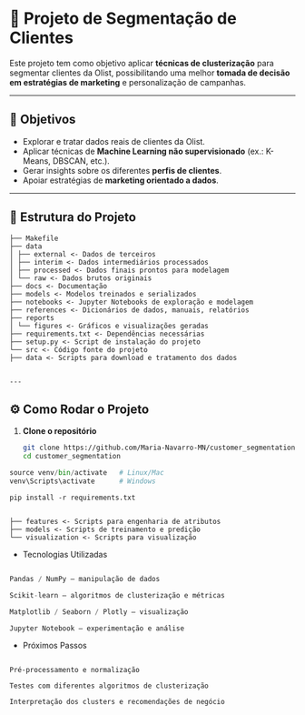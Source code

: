 # 🧩 Projeto de Segmentação de Clientes

Este projeto tem como objetivo aplicar **técnicas de clusterização** para segmentar clientes da Olist, possibilitando uma melhor **tomada de decisão em estratégias de marketing** e personalização de campanhas.

---

## 🎯 Objetivos
- Explorar e tratar dados reais de clientes da Olist.  
- Aplicar técnicas de **Machine Learning não supervisionado** (ex.: K-Means, DBSCAN, etc.).  
- Gerar insights sobre os diferentes **perfis de clientes**.  
- Apoiar estratégias de **marketing orientado a dados**.  

---

## 📂 Estrutura do Projeto

```├── LICENSE
├── Makefile
├── data
│ ├── external <- Dados de terceiros
│ ├── interim <- Dados intermediários processados
│ ├── processed <- Dados finais prontos para modelagem
│ └── raw <- Dados brutos originais
├── docs <- Documentação
├── models <- Modelos treinados e serializados
├── notebooks <- Jupyter Notebooks de exploração e modelagem
├── references <- Dicionários de dados, manuais, relatórios
├── reports
│ └── figures <- Gráficos e visualizações geradas
├── requirements.txt <- Dependências necessárias
├── setup.py <- Script de instalação do projeto
└── src <- Código fonte do projeto
├── data <- Scripts para download e tratamento dos dados


---
```

## ⚙️ Como Rodar o Projeto

1. **Clone o repositório**
   ```bash
   git clone https://github.com/Maria-Navarro-MN/customer_segmentation.git
   cd customer_segmentation

```python -m venv venv
source venv/bin/activate   # Linux/Mac
venv\Scripts\activate      # Windows
```
```
pip install -r requirements.txt
```

```jupyter notebook

├── features <- Scripts para engenharia de atributos
├── models <- Scripts de treinamento e predição
└── visualization <- Scripts para visualização
```
- Tecnologias Utilizadas

```Python 3

Pandas / NumPy – manipulação de dados

Scikit-learn – algoritmos de clusterização e métricas

Matplotlib / Seaborn / Plotly – visualização

Jupyter Notebook – experimentação e análise
```
- Próximos Passos

 ```Análise exploratória dos dados (EDA)

 Pré-processamento e normalização

 Testes com diferentes algoritmos de clusterização

 Interpretação dos clusters e recomendações de negócio

